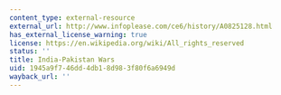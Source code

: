 ```yaml
---
content_type: external-resource
external_url: http://www.infoplease.com/ce6/history/A0825128.html
has_external_license_warning: true
license: https://en.wikipedia.org/wiki/All_rights_reserved
status: ''
title: India-Pakistan Wars
uid: 1945a9f7-46dd-4db1-8d98-3f80f6a6949d
wayback_url: ''
---
```


